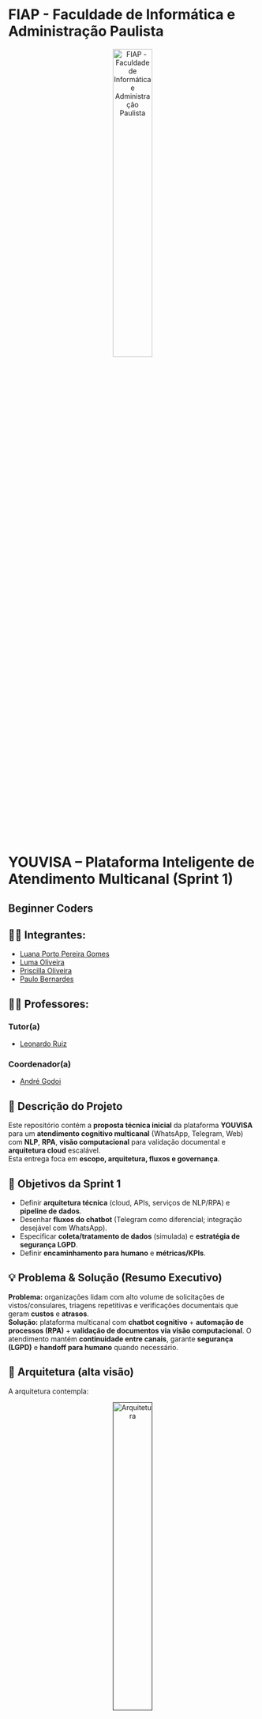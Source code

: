 # FIAP - Faculdade de Informática e Administração Paulista

<p align="center">
<a href="https://www.fiap.com.br/"><img src="assets/logo-fiap.png" alt="FIAP - Faculdade de Informática e Administração Paulista" border="0" width=40% height=40%></a>
</p>

<br>

# YOUVISA – Plataforma Inteligente de Atendimento Multicanal (Sprint 1)
## Beginner Coders
## 👨‍🎓 Integrantes:
- <a href="https://www.linkedin.com/in/luana-porto-pereira-gomes/">Luana Porto Pereira Gomes</a>
- <a href="https://www.linkedin.com/in/luma-x">Luma Oliveira</a>
- <a href="https://www.linkedin.com/in/priscilla-oliveira-023007333/">Priscilla Oliveira </a>
- <a href="https://www.linkedin.com/in/paulobernardesqs?utm_source=share&utm_campaign=share_via&utm_content=profile&utm_medium=ios_app">Paulo Bernardes</a>

## 👩‍🏫 Professores:
### Tutor(a)
- <a href="https://www.linkedin.com/in/leonardoorabona/">Leonardo Ruiz</a>
### Coordenador(a)
- <a href="https://www.linkedin.com/in/profandregodoi/">André Godoi</a>
## 📜 Descrição do Projeto
Este repositório contém a **proposta técnica inicial** da plataforma **YOUVISA** para um **atendimento cognitivo multicanal** (WhatsApp, Telegram, Web) com **NLP**, **RPA**, **visão computacional** para validação documental e **arquitetura cloud** escalável.  
Esta entrega foca em **escopo, arquitetura, fluxos e governança**.
## 🎯 Objetivos da Sprint 1
- Definir **arquitetura técnica** (cloud, APIs, serviços de NLP/RPA) e **pipeline de dados**.  
- Desenhar **fluxos do chatbot** (Telegram como diferencial; integração desejável com WhatsApp).  
- Especificar **coleta/tratamento de dados** (simulada) e **estratégia de segurança LGPD**.  
- Definir **encaminhamento para humano** e **métricas/KPIs**.  
## 💡 Problema & Solução (Resumo Executivo)
**Problema:** organizações lidam com alto volume de solicitações de vistos/consulares, triagens repetitivas e verificações documentais que geram **custos** e **atrasos**.  
**Solução:** plataforma multicanal com **chatbot cognitivo** + **automação de processos (RPA)** + **validação de documentos via visão computacional**. O atendimento mantém **continuidade entre canais**, garante **segurança (LGPD)** e **handoff para humano** quando necessário.
## 🧠 Arquitetura (alta visão)
A arquitetura contempla:
<p align="center">
<a href=""><img src="assets/Arquitetura_YouVisa.png" alt="Arquitetura" border="0" width=40% height=40%></a>
</p>

A arquitetura da solução **YOUVISA** representa o fluxo inteligente de atendimento multicanal, onde diferentes pontos de contato do usuário (como **WhatsApp**, **Telegram** e **Web Chat**) se integram de forma fluida a um núcleo cognitivo capaz de compreender intenções, automatizar processos e garantir continuidade entre canais.

---

### 1. Canais de Entrada  
Os canais representam as **portas de entrada do usuário**.  
Cada interação, seja por **WhatsApp (Cloud API)**, **Telegram Bot API** ou **Web Chat**, é capturada e encaminhada ao **Gateway Omnicanal**, que centraliza e padroniza as mensagens recebidas.  
Essa etapa garante que, independentemente do canal, a experiência do usuário seja uniforme e consistente.

---

### 2. Gateway Omnicanal / Orquestrador  
O gateway funciona como o **maestro da comunicação**.  
Ele recebe as mensagens, aplica verificações iniciais (como autenticação, logs e consentimento LGPD) e as direciona ao motor de processamento de linguagem natural (**NLP**).  
Aqui também se gerenciam **tokens de continuidade**, responsáveis por manter a conversa ativa quando o usuário muda de canal.

---

### 3. Motor NLP (Natural Language Processing)  
O **NLP Engine** interpreta o que o usuário quer dizer.  
Ele identifica **intenções** (por exemplo, solicitar visto, verificar status, reagendar) e **entidades** (país, tipo de visto, data).  
Essa camada pode ser implementada com bibliotecas como **spaCy**, **Rasa NLU** ou serviços cloud, dependendo das políticas de privacidade e da maturidade do projeto.

---

### 4. Policy / Context Manager  
Após o entendimento da intenção, o **gerenciador de contexto** mantém a coerência da conversa.  
Ele lembra o histórico, aplica regras de negócio e define se a próxima ação será automatizada, consultiva ou humana.  
Essa camada é essencial para garantir que o chatbot “pense antes de agir” e responda de acordo com o contexto do usuário.

---

### 5. Regras e Roteamento  
O módulo de **Regras & Roteamento** decide o destino de cada solicitação:  
- Se o usuário precisa enviar documentos, a mensagem é enviada à **Visão Computacional**;  
- Se envolve tarefas repetitivas, vai ao **Orquestrador RPA**;  
- Se requer integração com sistemas internos, segue para **Serviços Internos**.  

Quando a complexidade é alta ou há risco de erro, o sistema faz **handoff humano** para um atendente especializado.

---

### 6. Visão Computacional (OCR / MRZ / Antifraude)  
Essa camada trata a **validação de documentos** enviados pelo usuário.  
Ela realiza OCR (leitura automática), extrai informações da **MRZ do passaporte**, faz comparações de **face match** e aplica regras antifraude.  
Em casos suspeitos, o fluxo é pausado e encaminhado para **revisão manual**, mantendo segurança e conformidade com a **LGPD**.

---

### 7. Orquestrador RPA  
Responsável por **automatizar tarefas repetitivas**, como preenchimento de formulários, criação de protocolos e atualização de status.  
Ao liberar os atendentes dessas atividades, a RPA acelera processos e reduz custos operacionais.

---

### 8. Serviços Internos (Microserviços)  
Agrupa os sistemas corporativos integrados, como banco de dados, CRM e gestão de solicitações.  
Sua arquitetura modular permite que cada serviço funcione de forma independente, facilitando **atualizações** e **escalabilidade**.

---

### 9. Data Lake + Data Warehouse  
Todos os dados processados — logs, intenções, documentos e indicadores — são armazenados de forma segura e criptografada.  
O **Data Lake** guarda os dados brutos para análises posteriores, enquanto o **Data Warehouse** estrutura informações consolidadas para relatórios e insights.  
Essas camadas permitem criar **painéis de monitoramento** e **análises preditivas**, apoiando decisões estratégicas.

---

### 10. Fila / Mensageria  
A fila atua como um **sistema de mensagens assíncronas** (ex.: RabbitMQ, Pub/Sub, SQS), garantindo que os módulos troquem dados com segurança mesmo sob alta demanda.  
Isso evita travamentos, melhora o desempenho e permite que o sistema seja **altamente escalável**.

---

### 11. Handoff Humano
Por fim, o **handoff humano** garante que o usuário nunca fique sem resposta.  
Quando o chatbot não entende a intenção ou detecta uma situação sensível, a conversa é transferida para um atendente real.  
Esse atendente recebe o histórico completo da conversa, mantendo a **continuidade do atendimento** e a **experiência fluida** entre canais.

---


📄 **Detalhes e diagramas**: ver `docs/arquitetura` (diagrama e instruções para exportar no draw.io).
## 💬 NLP & Fluxos de Conversa
- **Intenções/Entidades** e exemplos: `nlp/intents.md`.  
- **Fluxos (Telegram/WhatsApp)** com **handoff humano**: `docs/fluxos_chatbot.md`.  
- **Amostras de payloads** e **schemas**: `data/schemas/*.json`.
## 👁️ Validação de Documentos (Visão Computacional)
Estratégia de **OCR**, leitura de **MRZ** de passaportes e **checagens antifraude** (consistência de campos, datas, país emissor).  
Detalhes: `docs/visao_computacional.md`.
## 🔐 Segurança e LGPD
- Princípios de **privacidade por design**, classificação de dados, base legal, retenção e descarte.  
- Criptografia em trânsito e em repouso, **controle de acesso**, auditoria e gestão de segredos.  
- Variáveis de ambiente: `.env.example` (**NUNCA** commitar `.env` real).  
Documento completo: `SECURITY.md`.
## 📈 Métricas & KPIs (inicial)
- **Tempo médio de primeira resposta (FRT)**  
- **Taxa de resolução sem humano (Self-service rate)**  
- **Taxa de handoff** e **SLA** de atendimento humano  
- **Precisão de OCR/NLP** e **taxa de falsos positivos** na validação


## 🔧 Estrutura do repositório
```
assets               # Imagens.
docs/                # Arquitetura, fluxos, segurança, timeline, pitch
nlp/                 # Intents, entidades e exemplos
data/schemas/        # JSON Schemas para registros e eventos
infra/               # IaC esqueleto e decisões
scripts/             # Utilitários (mock/seed)
```
